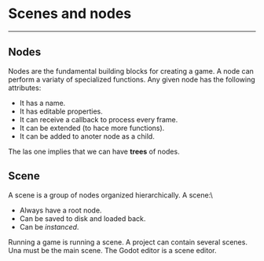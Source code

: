 # Scenes and nodes

---

## Nodes

Nodes are the fundamental building blocks for creating a game. A node can perform a variaty of specialized functions. Any given node has the following attributes:

* It has a name.
* It has editable properties.
* It can receive a callback to process every frame.
* It can be extended (to hace more functions).
* It can be added to anoter node as a child.

The las one implies that we can have **trees** of nodes.

## Scene

A scene is a group of nodes organized hierarchically. A scene:\

* Always have a root node.
* Can be saved to disk and loaded back.
* Can be _instanced_.

Running a game is running a scene. A project can contain several scenes. Una must be the main scene. The Godot editor is a scene editor.

